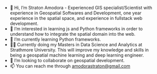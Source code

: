 - 👋 Hi, I’m Straton Amodora - Experienced GIS specialist/Scientist with experience in Geospatial Softwares and Development, one year experience in the spatial space, and experience in fullstack web development.
- 👀 I’m interested in learning js and Python frameworks in order to understand how to integrate the spatial domain into the web.
- 🌱 I’m currently learning Python frameworks.
- 🐱‍🏍 Currently doing my Masters in Data Science and Analytics at Strathmore University. This will improve my knowledge and skills in being a geospatial machine learning and deep learning engineer.
- 💞️ I’m looking to collaborate on geospatial development.
- 📫 You can reach me through amodorastraton@gmail.com
